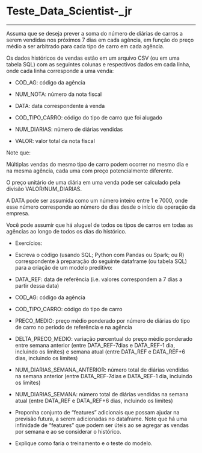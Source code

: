 # Teste_Data_Scientist-_jr

---

Assuma que se deseja prever a soma do número de diárias de carros a serem vendidas nos próximos 7 dias em cada agência, em função do preço médio a ser arbitrado para cada tipo de carro em cada agência.

 

Os dados históricos de vendas estão em um arquivo CSV (ou em uma tabela SQL) com as seguintes colunas e respectivos dados em cada linha, onde cada linha corresponde a uma venda:

 

- COD_AG: código da agência

- NUM_NOTA: número da nota fiscal

- DATA: data correspondente à venda

- COD_TIPO_CARRO: código do tipo de carro que foi alugado

- NUM_DIARIAS: número de diárias vendidas

- VALOR: valor total da nota fiscal

 

 

Note que:

 

Múltiplas vendas do mesmo tipo de carro podem ocorrer no mesmo dia e na mesma agência, cada uma com preço potencialmente diferente.

O preço unitário de uma diária em uma venda pode ser calculado pela divisão VALOR/NUM_DIARIAS.

A DATA pode ser assumida como um número inteiro entre 1 e 7000, onde esse número corresponde ao número de dias desde o início da operação da empresa.

Você pode assumir que há aluguel de todos os tipos de carros em todas as agências ao longo de todos os dias do histórico.

 

 

* Exercícios:

 

* Escreva o código (usando SQL; Python com Pandas ou Spark; ou R) correspondente à preparação do seguinte dataframe (ou tabela SQL) para a criação de um modelo preditivo:
 

 

- DATA_REF: data de referência (i.e. valores correspondem a 7 dias a partir dessa data)

- COD_AG: código da agência

- COD_TIPO_CARRO: código do tipo de carro

- PRECO_MEDIO: preço médio ponderado por número de diárias do tipo de carro no período de referência e na agência

- DELTA_PRECO_MEDIO: variação percentual do preço médio ponderado entre semana anterior (entre DATA_REF-7dias e DATA_REF-1 dia, incluindo os limites) e semana atual (entre DATA_REF e DATA_REF+6 dias, incluindo os limites)

- NUM_DIARIAS_SEMANA_ANTERIOR: número total de diárias vendidas na semana anterior (entre DATA_REF-7dias e DATA_REF-1 dia, incluindo os limites)

- NUM_DIARIAS_SEMANA: número total de diárias vendidas na semana atual (entre DATA_REF e DATA_REF+6 dias, incluindo os limites)

 

* Proponha conjunto de “features” adicionais que possam ajudar na previsão futura, a serem adicionadas no dataframe. Note que há uma infinidade de “features” que podem ser úteis ao se agregar as vendas por semana e ao se considerar o histórico.
 

 

* Explique como faria o treinamento e o teste do modelo.

